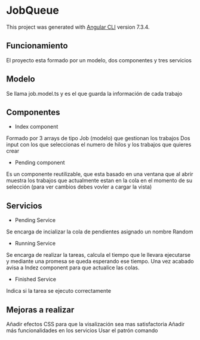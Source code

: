 # JobQueue

This project was generated with [Angular CLI](https://github.com/angular/angular-cli) version 7.3.4.

## Funcionamiento

El proyecto esta formado por un modelo, dos componentes y tres servicios

## Modelo

Se llama job.model.ts y es el que guarda la información de cada trabajo

## Componentes

- Index component

Formado por 3 arrays de tipo Job (modelo) que gestionan los trabajos
Dos input con los que seleccionas el numero de hilos y los trabajos que quieres crear

- Pending component

Es un componente reutilizable, que esta basado en una ventana que al abrir muestra los trabajos que actualmente estan en la cola en el momento de su selección (para ver cambios debes vovler a cargar la vista)

## Servicios

- Pending Service

Se encarga de incializar la cola de pendientes asignado un nombre Random

- Running Service

Se encarga de realizar la tareas, calcula el tiempo que le llevara ejecutarse y mediante una promesa se queda esperando ese tiempo. Una vez acabado avisa a Indez component para que actualice las colas.

- Finished Service

Indica si la tarea se ejecuto correctamente


## Mejoras a realizar

Añadir efectos CSS para que la visalización sea mas satisfactoria
Añadir más funcionalidades en los servicios
Usar el patrón comando